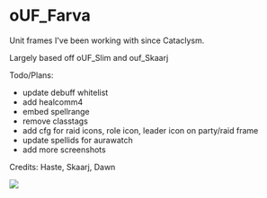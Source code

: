 # oUF_Farva
Unit frames I've been working with since Cataclysm.

Largely based off oUF_Slim and ouf_Skaarj

Todo/Plans:

* update debuff whitelist
* add healcomm4
* embed spellrange
* remove classtags
* add cfg for raid icons, role icon, leader icon on party/raid frame
* update spellids for aurawatch
* add more screenshots

Credits: Haste, Skaarj, Dawn

![](https://i.imgur.com/G11dnWp.jpg)
